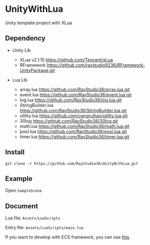 # UnityWithLua

Unity template project with XLua

## Dependency

- Unity Lib

    - XLua v2.1.15 https://github.com/Tencent/xLua
    - RFramework https://github.com/raystudio9236/RFramework-UnityPackage.git

- Lua Lib

    - array.lua https://github.com/RayStudio36/array.lua.git
    - event.lua https://github.com/RayStudio36/event.lua.git
    - log.lua https://github.com/RayStudio36/log.lua.git
    - StringBuilder.lua https://github.com/RayStudio36/StringBuilder.lua.git
    - utility.lua https://github.com/yangruihan/utility.lua.git
    - 30log https://github.com/RayStudio36/30log.git
    - math.lua https://github.com/RayStudio36/math.lua.git
    - pool.lua https://github.com/RayStudio36/pool.lua.git
    - timer.lua https://github.com/RayStudio36/timer.lua.git

## Install

```
git clone -r https://github.com/RayStudio36/UnityWithLua.git
```

## Example

Open `SampleScene`

## Document

Lua file: `Assets/LuaScripts`

Entry file: `Assets/LuaScripts/main.lua`

If you want to develop with ECS framework, you can use [this](https://github.com/RayStudio36/ray-ecs.lua).
